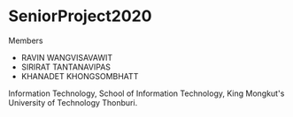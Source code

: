# SeniorProject2020
Members
* RAVIN WANGVISAVAWIT
* SIRIRAT TANTANAVIPAS
* KHANADET KHONGSOMBHATT

Information Technology, School of Information Technology, King Mongkut's University of Technology Thonburi.
